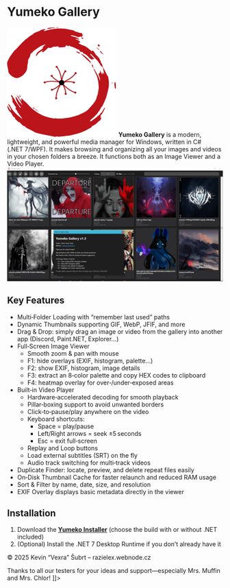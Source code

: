 # Yumeko Gallery
![Náhled aplikace](logo_small.png)
**Yumeko Gallery** is a modern, lightweight, and powerful media manager for Windows, written in C# (.NET 7/WPF). It makes browsing and organizing all your images and videos in your chosen folders a breeze. It functions both as an Image Viewer and a Video Player.
![Náhled aplikace](YumekoShowcase.png)

## Key Features

- Multi‑Folder Loading with “remember last used” paths
- Dynamic Thumbnails supporting GIF, WebP, JFIF, and more
- Drag & Drop: simply drag an image or video from the gallery into another app (Discord, Paint.NET, Explorer…)
- Full‑Screen Image Viewer
  - Smooth zoom & pan with mouse
  - F1: hide overlays (EXIF, histogram, palette…)
  - F2: show EXIF, histogram, image details
  - F3: extract an 8‑color palette and copy HEX codes to clipboard
  - F4: heatmap overlay for over‑/under‑exposed areas
- Built‑in Video Player
  - Hardware‑accelerated decoding for smooth playback
  - Pillar‑boxing support to avoid unwanted borders
  - Click‑to‑pause/play anywhere on the video
  - Keyboard shortcuts:
    - Space = play/pause
    - Left/Right arrows = seek ±5 seconds
    - Esc = exit full‑screen
  - Replay and Loop buttons
  - Load external subtitles (SRT) on the fly
  - Audio track switching for multi‑track videos
- Duplicate Finder: locate, preview, and delete repeat files easily
- On‑Disk Thumbnail Cache for faster relaunch and reduced RAM usage
- Sort & Filter by name, date, size, and resolution
- EXIF Overlay displays basic metadata directly in the viewer

## Installation

1. Download the [**Yumeko Installer**](https://github.com/Razielex/YumekoGallery/releases) (choose the build with or without .NET included)
2. (Optional) Install the .NET 7 Desktop Runtime if you don’t already have it

© 2025 Kevin “Vexra” Šubrt – razielex.webnode.cz

Thanks to all our testers for your ideas and support—especially Mrs. Muffin and Mrs. Chlor!
  ]]>
